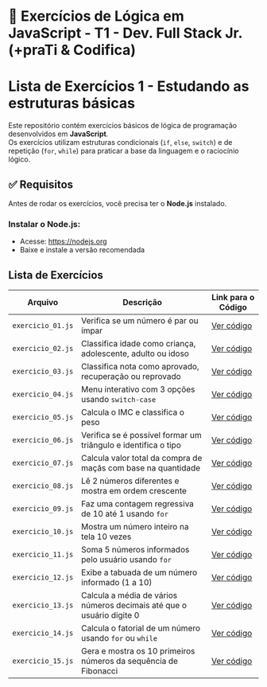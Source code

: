 # 🧠 Exercícios de Lógica em JavaScript - T1 - Dev. Full Stack Jr. (+praTi & Codifica)

# Lista de Exercícios 1 - Estudando as estruturas básicas

Este repositório contém exercícios básicos de lógica de programação desenvolvidos em **JavaScript**.  
Os exercícios utilizam estruturas condicionais (`if`, `else`, `switch`) e de repetição (`for`, `while`) para praticar a base da linguagem e o raciocínio lógico.

## ✅ Requisitos

Antes de rodar os exercícios, você precisa ter o **Node.js** instalado.

### Instalar o Node.js:

- Acesse: https://nodejs.org
- Baixe e instale a versão recomendada

## Lista de Exercícios

| Arquivo           | Descrição                                                             | Link para o Código
| ----------------- | --------------------------------------------------------------------- | ----------------------
| `exercicio_01.js` | Verifica se um número é par ou ímpar                                  | [Ver código](https://github.com/RenatoDEV87/Verifique-se-um-numero-e-par-ou-impar)
| `exercicio_02.js` | Classifica idade como criança, adolescente, adulto ou idoso           | [Ver código](https://github.com/RenatoDEV87/classifica-a-idade-de-uma-pessoa-em-categorias)
| `exercicio_03.js` | Classifica nota como aprovado, recuperação ou reprovado               | [Ver código](https://github.com/RenatoDEV87/Classificacao-de-Nota)
| `exercicio_04.js` | Menu interativo com 3 opções usando `switch-case`                     | [Ver código](https://github.com/RenatoDEV87/Menu-Interativo-com-switch-case)
| `exercicio_05.js` | Calcula o IMC e classifica o peso                                     | [Ver código](https://github.com/RenatoDEV87/Calculo-do-IMC-com-if-else)
| `exercicio_06.js` | Verifica se é possível formar um triângulo e identifica o tipo        | [Ver código](https://github.com/RenatoDEV87/Verificar-e-classificar-triangulo)
| `exercicio_07.js` | Calcula valor total da compra de maçãs com base na quantidade         | [Ver código](https://github.com/RenatoDEV87/Calculo-do-valor-total-das-macas)
| `exercicio_08.js` | Lê 2 números diferentes e mostra em ordem crescente                   | [Ver código](https://github.com/RenatoDEV87/Ordenar-dois-numeros-em-ordem-crescente)
| `exercicio_09.js` | Faz uma contagem regressiva de 10 até 1 usando `for`                  | [Ver código](https://github.com/RenatoDEV87/Contagem-regressiva-de-10-ate-1-com-for)
| `exercicio_10.js` | Mostra um número inteiro na tela 10 vezes                             | [Ver código](https://github.com/RenatoDEV87/Mostrar-um-numero-inteiro-10-vezes)
| `exercicio_11.js` | Soma 5 números informados pelo usuário usando `for`                   | [Ver código](https://github.com/RenatoDEV87/Soma_cinco_numeros)
| `exercicio_12.js` | Exibe a tabuada de um número informado (1 a 10)                       | [Ver código](https://github.com/RenatoDEV87/Tabuada)
| `exercicio_13.js` | Calcula a média de vários números decimais até que o usuário digite 0 | [Ver código](https://github.com/RenatoDEV87/Media_numeros)
| `exercicio_14.js` | Calcula o fatorial de um número usando `for` ou `while`               | [Ver código](https://github.com/RenatoDEV87/Fatorial)
| `exercicio_15.js` | Gera e mostra os 10 primeiros números da sequência de Fibonacci       | [Ver código](https://github.com/RenatoDEV87/Fibonacci)

